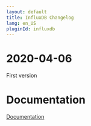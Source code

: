 ```yaml
---
layout: default
title: InfluxDB Changelog
lang: en_US
pluginId: influxdb
---
```


# 2020-04-06

First version

# Documentation

[Documentation]({{site.baseurl}}/{{page.pluginId}})
